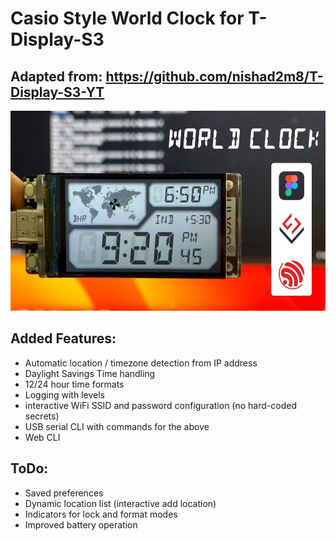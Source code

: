 # Casio Style World Clock for T-Display-S3
Adapted from: https://github.com/nishad2m8/T-Display-S3-YT
---
<img src="Assets/02-Casio-Style-World-Clock.jpg" width="640" height="320">

## Added Features:
- Automatic location / timezone detection from IP address
- Daylight Savings Time handling
- 12/24 hour time formats
- Logging with levels
- interactive WiFi SSID and password configuration (no hard-coded secrets)
- USB serial CLI with commands for the above
- Web CLI


## ToDo:
- Saved preferences
- Dynamic location list (interactive add location)
- Indicators for lock and format modes
- Improved battery operation



